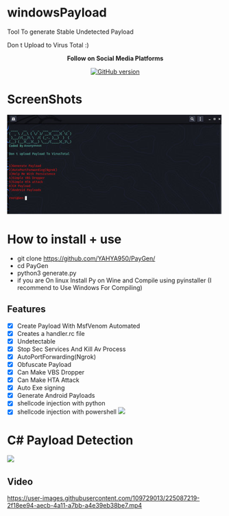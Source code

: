 # windowsPayload
Tool To generate Stable Undetected Payload

Don t Upload to Virus Total :) 



<p align="center">
  <b> Follow on Social Media Platforms </b>
</p>


<p align="center">
<p align="center">
<a href="[https://www.facebook.com/achihemek.achihemek/](https://www.facebook.com/profile.php?id=100083980234627&sk=about)"><img title="GitHub version"        src="https://img.shields.io/badge/-Facebook-blue" ></a> 
</p>


# ScreenShots

![](/Screenshot/pyGen.jpg)



# How to install + use
* git clone https://github.com/YAHYA950/PayGen/
* cd PayGen
* python3 generate.py
* if you are On linux Install Py on Wine and Compile using pyinstaller (I recommend to Use Windows For Compiling)

## Features
- [x] Create Payload With MsfVenom Automated
- [x] Creates a handler.rc file
- [x] Undetectable 
- [x] Stop Sec Services And Kill Av Process
- [x] AutoPortForwarding(Ngrok) 
- [x] Obfuscate Payload 
- [x] Can Make VBS Dropper  
- [x] Can Make HTA Attack
- [x] Auto Exe signing
- [x] Generate Android Payloads 
- [x] shellcode injection with  python
- [x] shellcode injection with powershell 
![](Detection.png)

# C# Payload Detection
 ![](csharppayload.png)



<h2>Video</h2>

https://user-images.githubusercontent.com/109729013/225087219-2f18ee94-aecb-4a11-a7bb-a4e39eb38be7.mp4


